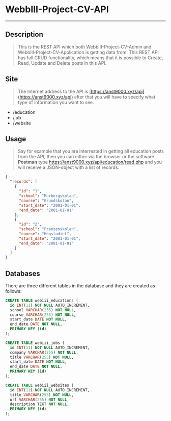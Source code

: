 # **WebbIII-Project-CV-API**
-------

## Description
> This is the REST API which both WebbIII-Project-CV-Admin and WebbIII-Project-CV-Application is getting data from. This REST API has full CRUD functionality, which means that it is possible to Create, Read, Update and Delete posts in this API.

## Site
> The Internet address to the API is  [https://anst9000.xyz/api](https://anst9000.xyz/api) after that you will have to specify what type of information you want to see.
- /education
- /job
- /website

## Usage
> Say for example that you are interrested in getting all education posts from the API, then you can either via the browser or the software **Postman** type https://anst9000.xyz/api/education/read.php and you will receive a JSON-object with a list of records.
```json
{
  "records": [
    {
      "id": "1",
      "school": "Murbergskolan",
      "course": "Grundskolan",
      "start_date": "2001-01-01",
      "end_date": "2001-01-01"
    },
    {
      "id": "2",
      "school": "Franzenskolan",
      "course": "Högstadiet",
      "start_date": "2001-01-01",
      "end_date": "2001-01-01"
    }
  ]
}
```

## Databases
There are three different tables in the database and they are created as follows:
```sql
CREATE TABLE webiii_educations (
  id INT(11) NOT NULL AUTO_INCREMENT,
  school VARCHAR(255) NOT NULL,
  course VARCHAR(255) NOT NULL,
  start_date DATE NOT NULL,
  end_date DATE NOT NULL,
  PRIMARY KEY (id)
);

CREATE TABLE webiii_jobs (
  id INT(11) NOT NULL AUTO_INCREMENT,
  company VARCHAR(255) NOT NULL,
  title VARCHAR(255) NOT NULL,
  start_date DATE NOT NULL,
  end_date DATE NOT NULL,
  PRIMARY KEY (id)
);

CREATE TABLE webiii_websites (
  id INT(11) NOT NULL AUTO_INCREMENT,
  title VARCHAR(255) NOT NULL,
  url VARCHAR(255) NOT NULL,
  description TEXT NOT NULL,
  PRIMARY KEY (id)
);
```

